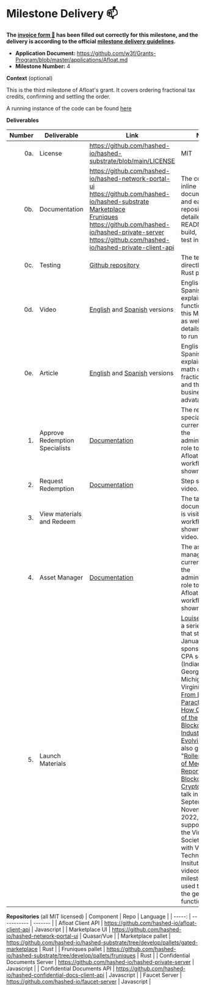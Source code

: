 <!-- @format -->

# Milestone Delivery :mailbox:

**The [invoice form :pencil:](https://docs.google.com/forms/d/e/1FAIpQLSfmNYaoCgrxyhzgoKQ0ynQvnNRoTmgApz9NrMp-hd8mhIiO0A/viewform) has been filled out correctly for this milestone, and the delivery is according to the official [milestone delivery guidelines](https://github.com/w3f/Grants-Program/blob/master/docs/milestone-deliverables-guidelines.md).**

- **Application Document:** https://github.com/w3f/Grants-Program/blob/master/applications/Afloat.md
- **Milestone Number:** 4

**Context** (optional)

This is the third milestone of Afloat's grant. It covers ordering fractional tax credits, confirming and settling the order.

A running instance of the code can be found [here](https://hashed-portal-dev.hashed.systems/login)

**Deliverables**

| Number | Deliverable            | Link                                                                                                                                                                                                                                                                                                                                                                                                                      | Notes                                                                                                               |
| -----: | ---------------------- | ------------------------------------------------------------------------------------------------------------------------------------------------------------------------------------------------------------------------------------------------------------------------------------------------------------------------------------------------------------------------------------------------------------------------- | ------------------------------------------------------------------------------------------------------------------- |
|    0a. | License                | https://github.com/hashed-io/hashed-substrate/blob/main/LICENSE                                                                                                                                                                                                                                                                                                                                                           | MIT                                                                                                                 |
|    0b. | Documentation          | https://github.com/hashed-io/hashed-network-portal-ui <br> https://github.com/hashed-io/hashed-substrate <br>[Marketplace](https://github.com/hashed-io/hashed-substrate/tree/main/pallets/gated-marketplace)<br> [Fruniques](https://github.com/hashed-io/hashed-substrate/tree/main/pallets/fruniques)<br> https://github.com/hashed-io/hashed-private-server <br> https://github.com/hashed-io/hashed-private-client-api | The code has inline documentation and each repository has a detailed README with build, run, and test instructions. |
|    0c. | Testing                | [Github repository](https://github.com/hashed-io/hashed-substrate/blob/main/pallets/gated-marketplace/src/tests.rs)                                                                                                                                                                                                                                                                                                       | The test is built directly into the Rust project                                                                    |
|    0d. | Video                  | [English](https://drive.google.com/file/d/1GGBJORWcM9S3wkxrPJSjD77PZl_qXuMm/view) and [Spanish](https://drive.google.com/file/d/1sFH-fcm8Mfa-2-boJ35egd8AWByZmo-9/view) versions                                                                                                                                                                                                            | English and Spanish videos explaining the functionality on this Milestone, as well as some details on how to run it.                                                                                                                 |
|    0e. | Article                | [English](https://docs.google.com/document/d/1ybvHORc4SpFpTbVw97emFKPJeSdYPSXjsHKYnZ33s6U/view) and [Spanish](https://docs.google.com/document/d/1OJFNv0E7u93ljTYEuss_X5Xtp3mB-rxJ7TQ1pKzzoLU/view) versions                                                                                                                                                                                      | English and Spanish articles explaining the math of the fractional NFTs and the business advatanges                                                                                                                 |
|     1. | Approve Redemption Specialists     | [Documentation](https://github.com/hashed-io/hashed-substrate/blob/develop/docs/pallets-review/gated-marketplace.md#approve-redemption-specialists) |The redemption specialist role is currently part of the administrator role to reflect Afloat's current workflow. Step shown in video|  
|     2. | Request Redemption                 | [Documentation](https://github.com/hashed-io/hashed-substrate/blob/develop/docs/pallets-review/gated-marketplace.md#request-redemption) | Step shown in video.|  
|     3. | View materials and Redeem          | |The tax credit documentation is visible and the workflow is shown in the video.|   
|     4. | Asset Manager	                    | [Documentation](https://github.com/hashed-io/hashed-substrate/blob/develop/docs/pallets-review/gated-marketplace.md#asset-manager) |The asset manager role is currently part of the administrator role to reflect Afloat's current workflow.  Step shown in video.|  
|     5. | Launch Materials	                  | | [Louise](https://www.vscpa.com/people/louise-reed) is giving a series of talks that started January 12th, sponsored by 4 CPA societies (Indiana, Georgia, Michigan and Virginia) called [From Bitcoin to Parachains: How One Strand of the Blockchain Industry is Evolving](https://www.micpa.org/cpe/store/course-detail?ProductId=141530). Louise also gave the "[Roller Coaster of Media Reporting on Blockchain and Cryptocurrency](https://www.vscpa.com/sites/default/files/resources/Session%202C%20-%20The%20Roller%20Coaster%20of%20Media%20Reporting%20on%20Blockchain%20and%20Cryptocurrency.pdf)" talk in September and November 2022, supported by the Virginia Society of CPAs with Virginia Technological Insitute. The videos from the milestone will be used to show the general functionality.|  



**Repositories**
(all MIT licensed)
| Component | Repo | Language |
| -----: | ----------- | ------- |
| Afloat Client API | https://github.com/hashed-io/afloat-client-api | Javascript |
| Marketplace UI | https://github.com/hashed-io/hashed-network-portal-ui | Quasar/Vue |
| Marketplace pallet | https://github.com/hashed-io/hashed-substrate/tree/develop/pallets/gated-marketplace | Rust |
| Fruniques pallet | https://github.com/hashed-io/hashed-substrate/tree/develop/pallets/fruniques | Rust |
| Confidential Documents Server | https://github.com/hashed-io/hashed-private-server | Javascript |
| Confidential Documents API | https://github.com/hashed-io/hashed-confidential-docs-client-api | Javascript |
| Faucet Server | https://github.com/hashed-io/faucet-server | Javascript |
